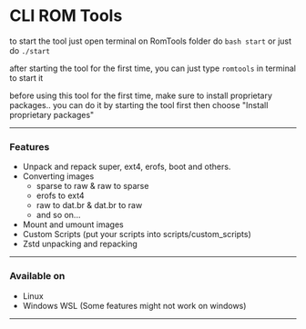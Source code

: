 # CLI ROM Tools

to start the tool just open terminal on RomTools folder
do `bash start` 
or just do `./start`

after starting the tool for the first time, you can just type `romtools` in terminal to start it

before using this tool for the first time, make sure to install proprietary packages..
you can do it by starting the tool first then choose "Install proprietary packages"
***
### Features ###
- Unpack and repack super, ext4, erofs, boot and others.
- Converting images
  - sparse to raw & raw to sparse
  - erofs to ext4
  - raw to dat.br & dat.br to raw
  - and so on...
- Mount and umount images
- Custom Scripts (put your scripts into scripts/custom_scripts)
- Zstd unpacking and repacking
***
### Available on ###
- Linux
- Windows WSL (Some features might not work on windows)
***
